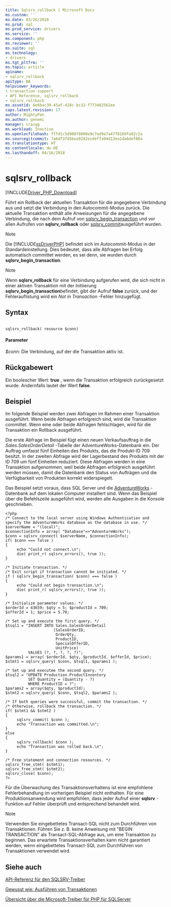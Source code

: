 ```yaml
---
title: Sqlsrv_rollback | Microsoft Docs
ms.custom: ''
ms.date: 03/26/2018
ms.prod: sql
ms.prod_service: drivers
ms.service: ''
ms.component: php
ms.reviewer: ''
ms.suite: sql
ms.technology:
- drivers
ms.tgt_pltfrm: ''
ms.topic: article
apiname:
- sqlsrv_rollback
apitype: NA
helpviewer_keywords:
- transaction support
- API Reference, sqlsrv_rollback
- sqlsrv_rollback
ms.assetid: 6e6bac39-45af-428c-bc32-f773482562ee
caps.latest.revision: 17
author: MightyPen
ms.author: genemi
manager: craigg
ms.workload: Inactive
ms.openlocfilehash: fffd1c5d908f8000e9c7ad9a7a47f8169fa92c2a
ms.sourcegitcommit: 7a6df3fd5bea9282ecdeffa94d13ea1da6def80a
ms.translationtype: HT
ms.contentlocale: de-DE
ms.lasthandoff: 04/16/2018
---
```

# <a name="sqlsrvrollback"></a>sqlsrv_rollback
[!INCLUDE[Driver_PHP_Download](../../includes/driver_php_download.md)]

Führt ein Rollback der aktuellen Transaktion für die angegebene Verbindung aus und setzt die Verbindung in den Autocommit-Modus zurück. Die aktuelle Transaktion enthält alle Anweisungen für die angegebene Verbindung, die nach dem Aufruf von [sqlsrv_begin_transaction](../../connect/php/sqlsrv-begin-transaction.md) und vor allen Aufrufen von **sqlsrv_rollback** oder [sqlsrv_commit](../../connect/php/sqlsrv-commit.md)ausgeführt wurden.  
  
> [!NOTE]  
> Die [!INCLUDE[ssDriverPHP](../../includes/ssdriverphp_md.md)] befindet sich im Autocommit-Modus in der Standardeinstellung. Dies bedeutet, dass alle Abfragen bei Erfolg automatisch committet werden, es sei denn, sie wurden durch **sqlsrv_begin_transaction**.  
  
> [!NOTE]  
> Wenn **sqlsrv_rollback** für eine Verbindung aufgerufen wird, die sich nicht in einer aktiven Transaktion mit der Initiierung **sqlsrv_begin_transaction**befindet, gibt der Aufruf **false** zurück, und der Fehlerauflistung wird ein *Not in Transaction* -Fehler hinzugefügt.  
  
## <a name="syntax"></a>Syntax  
  
```  
  
sqlsrv_rollback( resource $conn)  
```  
  
#### <a name="parameters"></a>Parameter  
*$conn*: Die Verbindung, auf der die Transaktion aktiv ist.  
  
## <a name="return-value"></a>Rückgabewert  
Ein boolescher Wert: **true** , wenn die Transaktion erfolgreich zurückgesetzt wurde. Andernfalls lautet der Wert **false**.  
  
## <a name="example"></a>Beispiel  
Im folgende Beispiel werden zwei Abfragen im Rahmen einer Transaktion ausgeführt. Wenn beide Abfragen erfolgreich sind, wird die Transaktion committet. Wenn eine oder beide Abfragen fehlschlagen, wird für die Transaktion ein Rollback ausgeführt.  
  
Die erste Abfrage im Beispiel fügt einen neuen Verkaufsauftrag in die *Sales.SalesOrderDetail* -Tabelle der AdventureWorks-Datenbank ein. Der Auftrag umfasst fünf Einheiten des Produkts, das die Produkt-ID 709 besitzt. In der zweiten Abfrage wird der Lagerbestand des Produkts mit der ID 709 um fünf Einheiten reduziert. Diese Abfragen werden in eine Transaktion aufgenommen, weil beide Abfragen erfolgreich ausgeführt werden müssen, damit die Datenbank den Status von Aufträgen und die Verfügbarkeit von Produkten korrekt widerspiegelt.  
  
Das Beispiel setzt voraus, dass SQL Server und die [AdventureWorks](https://github.com/Microsoft/sql-server-samples/tree/master/samples/databases/adventure-works) -Datenbank auf dem lokalen Computer installiert sind. Wenn das Beispiel über die Befehlszeile ausgeführt wird, werden alle Ausgaben in die Konsole geschrieben.  
  
```  
<?php  
/* Connect to the local server using Windows Authentication and  
specify the AdventureWorks database as the database in use. */  
$serverName = "(local)";  
$connectionInfo = array( "Database"=>"AdventureWorks");  
$conn = sqlsrv_connect( $serverName, $connectionInfo);  
if( $conn === false )  
{  
     echo "Could not connect.\n";  
     die( print_r( sqlsrv_errors(), true ));  
}  
  
/* Initiate transaction. */  
/* Exit script if transaction cannot be initiated. */  
if ( sqlsrv_begin_transaction( $conn) === false )  
{  
     echo "Could not begin transaction.\n";  
     die( print_r( sqlsrv_errors(), true ));  
}  
  
/* Initialize parameter values. */  
$orderId = 43659; $qty = 5; $productId = 709;  
$offerId = 1; $price = 5.70;  
  
/* Set up and execute the first query. */  
$tsql1 = "INSERT INTO Sales.SalesOrderDetail   
                     (SalesOrderID,   
                      OrderQty,   
                      ProductID,   
                      SpecialOfferID,   
                      UnitPrice)  
          VALUES (?, ?, ?, ?, ?)";  
$params1 = array( $orderId, $qty, $productId, $offerId, $price);  
$stmt1 = sqlsrv_query( $conn, $tsql1, $params1 );  
  
/* Set up and executee the second query. */  
$tsql2 = "UPDATE Production.ProductInventory   
          SET Quantity = (Quantity - ?)   
          WHERE ProductID = ?";  
$params2 = array($qty, $productId);  
$stmt2 = sqlsrv_query( $conn, $tsql2, $params2 );  
  
/* If both queries were successful, commit the transaction. */  
/* Otherwise, rollback the transaction. */  
if( $stmt1 && $stmt2 )  
{  
     sqlsrv_commit( $conn );  
     echo "Transaction was committed.\n";  
}  
else  
{  
     sqlsrv_rollback( $conn );  
     echo "Transaction was rolled back.\n";  
}  
  
/* Free statement and connection resources. */  
sqlsrv_free_stmt( $stmt1);  
sqlsrv_free_stmt( $stmt2);  
sqlsrv_close( $conn);  
?>  
```  
  
Für die Überwachung des Transaktionsverhaltens ist eine empfohlene Fehlerbehandlung im vorherigen Beispiel nicht enthalten. Für eine Produktionsanwendung wird empfohlen, dass jeder Aufruf einer **sqlsrv** -Funktion auf Fehler überprüft und entsprechend behandelt wird.  
  
> [!NOTE]  
> Verwenden Sie eingebettetes Transact-SQL nicht zum Durchführen von Transaktionen. Führen Sie z. B. keine Anweisung mit "BEGIN TRANSACTION" als Transact-SQL-Abfrage aus, um eine Transaktion zu beginnen. Das erwartete Transaktionsverhalten kann nicht garantiert werden, wenn eingebettetes Transact-SQL zum Durchführen von Transaktionen verwendet wird.  
  
## <a name="see-also"></a>Siehe auch  
[API-Referenz für den SQLSRV-Treiber](../../connect/php/sqlsrv-driver-api-reference.md)

[Gewusst wie: Ausführen von Transaktionen](../../connect/php/how-to-perform-transactions.md)

[Übersicht über die Microsoft-Treiber für PHP für SQLServer](../../connect/php/overview-of-the-php-sql-driver.md) 
  
